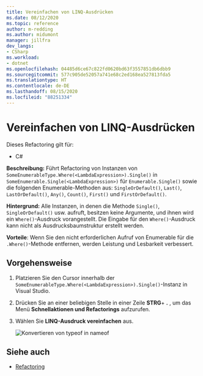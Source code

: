 ```yaml
---
title: Vereinfachen von LINQ-Ausdrücken
ms.date: 08/12/2020
ms.topic: reference
author: m-redding
ms.author: midumont
manager: jillfra
dev_langs:
- CSharp
ms.workload:
- dotnet
ms.openlocfilehash: 04485d6ce67c822fd0620bd63f3557851db6dbb9
ms.sourcegitcommit: 577c905de52057a741e68c2ed168ea527813fda5
ms.translationtype: HT
ms.contentlocale: de-DE
ms.lasthandoff: 08/15/2020
ms.locfileid: "88251334"
---
```

# <a name="simplify-linq-expression"></a>Vereinfachen von LINQ-Ausdrücken

Dieses Refactoring gilt für:

- C#

**Beschreibung:** Führt Refactoring von Instanzen von `SomeEnumerableType.Where(<LambdaExpression>).Single()` in `SomeEnumerable.Single(<LambdaExpression>)` für `Enumerable.Single()` sowie die folgenden Enumerable-Methoden aus: `SingleOrDefault()`, `Last()`, `LastOrDefault()`, `Any()`, `Count()`, `First()` und `FirstOrDefault()`.

**Hintergrund:**  Alle Instanzen, in denen die Methode `Single()`, `SingleOrDefault()` usw. aufruft, besitzen keine Argumente, und ihnen wird ein `Where()`-Ausdruck vorangestellt. Die Eingabe für den `Where()`-Ausdruck kann nicht als Ausdrucksbaumstruktur erstellt werden.

**Vorteile**: Wenn Sie den nicht erforderlichen Aufruf von Enumerable für die `.Where()`-Methode entfernen, werden Leistung und Lesbarkeit verbessert.

## <a name="how-to"></a>Vorgehensweise

1. Platzieren Sie den Cursor innerhalb der `SomeEnumerableType.Where(<LambdaExpression>).Single()`-Instanz in Visual Studio.
2. Drücken Sie an einer beliebigen Stelle in einer Zeile **STRG**+ **.** , um das Menü **Schnellaktionen und Refactorings** aufzurufen.
3. Wählen Sie **LINQ-Ausdruck vereinfachen** aus.

   ![Konvertieren von typeof in nameof](media/simplify-linq-expression.png)

## <a name="see-also"></a>Siehe auch

- [Refactoring](../refactoring-in-visual-studio.md)
